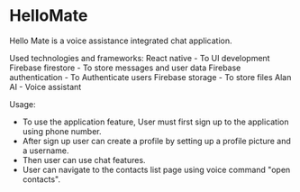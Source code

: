 # HelloMate
Hello Mate is a voice assistance integrated chat application.

Used technologies and frameworks:
  React native - To UI development
  Firebase firestore - To store messages and user data
  Firebase authentication - To Authenticate users
  Firebase storage - To store files
  Alan AI - Voice assistant
  
Usage:
  + To use the application feature, User must first sign up to the application using phone number.
  + After sign up user can create a profile by setting up a profile picture and a username.
  + Then user can use chat features.
  + User can navigate to the contacts list page using voice command "open contacts".

